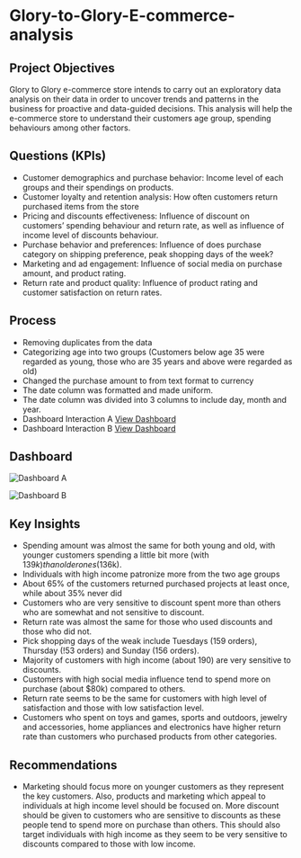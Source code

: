 # Glory-to-Glory-E-commerce-analysis
## Project Objectives
Glory to Glory e-commerce store intends to carry out an exploratory data analysis on their data in order to uncover trends and patterns in the business for proactive and data-guided decisions. This analysis will help the e-commerce store to understand their customers age group, spending behaviours among other factors.
## Questions (KPIs)
- Customer demographics and purchase behavior: Income level of each groups and their spendings on products.
- Customer loyalty and retention analysis: How often customers return purchased items from the store
- Pricing and discounts effectiveness: Influence of discount on customers’ spending behaviour and return rate, as well as influence of income level of discounts behaviour.
- Purchase behavior and preferences: Influence of does purchase category on shipping preference, peak shopping days of the week?
- Marketing and ad engagement: Influence of social media on purchase amount, and product rating.
- Return rate and product quality: Influence of product rating and customer satisfaction on return rates.
## Process 
- Removing duplicates from the data
- Categorizing age into two groups (Customers below age 35 were regarded as young, those who are 35 years and above were regarded as old)
- Changed the purchase amount to from text format to currency
- The date column was formatted and made uniform.
- The date column was divided into 3 columns to include day, month and year.
- Dashboard Interaction A <a href = "https://github.com/Sollymot/Glory-to-Glory-E-commerce-analysis/blob/main/Dashboard%20A.png">View Dashboard</a>
- Dashboard Interaction B <a href = "https://github.com/Sollymot/Glory-to-Glory-E-commerce-analysis/blob/main/Dashboard%20B.png">View Dashboard</a>
## Dashboard
![Dashboard A](https://github.com/user-attachments/assets/d1f6421f-a862-41a4-98f2-d94531e2c9ca)

![Dashboard B](https://github.com/user-attachments/assets/b3ee3739-5e43-4e6a-84fc-de8b0a53784c)

## Key Insights
- Spending amount was almost the same for both young and old, with younger customers spending a little bit more (with $139k) than older ones ($136k).
- Individuals with high income patronize more from the two age groups
- About 65% of the customers returned purchased projects at least once, while about 35% never did
- Customers who are very sensitive to discount spent more than others who are somewhat and not sensitive to discount.
- Return rate was almost the same for those who used discounts and those who did not.
- Pick shopping days of the weak include Tuesdays (159 orders), Thursday (!53 orders) and Sunday (156 orders).
- Majority of customers with high income (about 190) are very sensitive to discounts.
- Customers with high social media influence tend to spend more on purchase (about $80k) compared to others.
- Return rate seems to be the same for customers with high level of satisfaction and those with low satisfaction level.
- Customers who spent on toys and games, sports and outdoors, jewelry and accessories, home appliances and electronics have higher return rate than customers who purchased products from other categories.
## Recommendations
- Marketing should focus more on younger customers as they represent the key customers. Also, products and marketing which appeal to individuals at high income level should be focused on. More discount should be given to customers who are sensitive to discounts as these people tend to spend more on purchase than others. This should also target individuals with high income as they seem to be very sensitive to discounts compared to those with low income.

